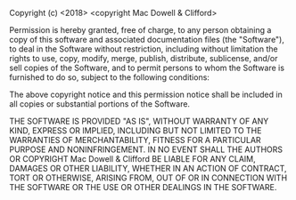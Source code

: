 Copyright (c) <2018> <copyright Mac Dowell & Clifford>

Permission is hereby granted, free of charge, to any person obtaining a copy
of this software and associated documentation files (the "Software"), to deal
in the Software without restriction, including without limitation the rights
to use, copy, modify, merge, publish, distribute, sublicense, and/or sell
copies of the Software, and to permit persons to whom the Software is
furnished to do so, subject to the following conditions:

The above copyright notice and this permission notice shall be included in all
copies or substantial portions of the Software.

THE SOFTWARE IS PROVIDED "AS IS", WITHOUT WARRANTY OF ANY KIND, EXPRESS OR
IMPLIED, INCLUDING BUT NOT LIMITED TO THE WARRANTIES OF MERCHANTABILITY,
FITNESS FOR A PARTICULAR PURPOSE AND NONINFRINGEMENT. IN NO EVENT SHALL THE
AUTHORS OR COPYRIGHT Mac Dowell & Clifford BE LIABLE FOR ANY CLAIM, DAMAGES OR OTHER
LIABILITY, WHETHER IN AN ACTION OF CONTRACT, TORT OR OTHERWISE, ARISING FROM,
OUT OF OR IN CONNECTION WITH THE SOFTWARE OR THE USE OR OTHER DEALINGS IN THE
SOFTWARE.